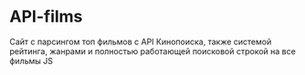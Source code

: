 # API-films
Сайт с парсингом топ фильмов с API Кинопоиска, также системой рейтинга, жанрами и полностью работающей поисковой строкой на все фильмы JS
